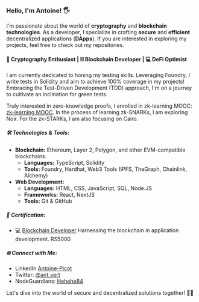 ### Hello, I'm **Antoine**! 🖐️

I'm passionate about the world of **cryptography** and **blockchain technologies**. As a developer, I specialize in crafting **secure** and **efficient** decentralized applications (**DApps**). If you are interested in exploring my projects, feel free to check out my repositories.

#### 🔐 Cryptography Enthusiast | ⛓️ Blockchain Developer | 💻 DeFi Optimist

I am currently dedicated to honing my testing skills. Leveraging Foundry, I write tests in Solidity and aim to achieve 100% coverage in my projects! 
Embracing the Test-Driven Development (TDD) approach, I'm on a journey to cultivate an inclination for green tests.

Truly interested in zero-knowledge proofs, I enrolled in zk-learning MOOC: [zk-learning MOOC](https://zk-learning.org/).
In the process of learning zk-SNARKs, I am exploring Noir. For the zk-STARKs, I am also focusing on Cairo.


##### 🛠️ Technologies & Tools:

- **Blockchain:** Ethereum, Layer 2, Polygon, and other EVM-compatible blockchains.
  - **Languages:** TypeScript, Solidity
  - **Tools:** Foundry, Hardhat, Web3 Tools (IPFS, TheGraph, Chainlink, Alchemy)
- **Web Development:**
  - **Languages:** HTML, CSS, JavaScript, SQL, Node.JS
  - **Frameworks:** React, NextJS
  - **Tools:** Git & GitHub
 
##### 📜 Certification:

- 💻 [Blockchain Developer](https://certificate.bcdiploma.com/check/4594C7785EC8CED64D48014E6F99A499F67B9DA59DA7FEFC9C11530AC1393A6Fc0VQNmhBK1lINDlLTDkrMW1uMEdNM2hmUGZLcXNFUWxoZ2pmM2dBVXZSU0RMSWxz) Harnessing the blockchain in application development. RS5000

##### 🌐 Connect with Me:

- LinkedIn [Antoine-Picot](https://linkedin.com/in/antoine-picot-176320155/)
- Twitter: [@ant_vert](https://twitter.com/ant_vert)
- NodeGuardians: [Hehehe84](https://nodeguardians.io/character/f66a6db1c832)

Let's dive into the world of secure and decentralized solutions together! 💼🚀

